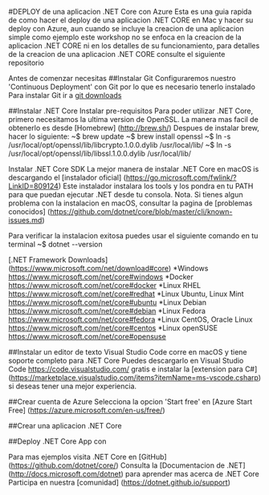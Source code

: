 #DEPLOY de una aplicacion .NET Core con Azure
Esta es una guia rapida de como hacer el deploy de una aplicacion .NET CORE en Mac y hacer su deploy con Azure, aun cuando se incluye la creacion de una aplicacion simple como ejemplo este workshop no se enfoca en la creacion de la aplicacion .NET CORE ni en los detalles de su funcionamiento, para detalles de la creacion de una aplicacion .NET CORE consulte el siguiente repositorio


Antes de comenzar necesitas
##Instalar Git
Configuraremos nuestro 'Continuous Deployment' con Git por lo que es necesario tenerlo instalado
Para instalar Git ir a [git downloads](https://git-scm.com/downloads)

##Instalar .NET Core
Instalar pre-requisitos
Para poder utilizar .NET Core, primero necesitamos la ultima version de OpenSSL. La manera mas facil de obtenerlo es desde [Homebrew] (http://brew.sh/) Despues de instalar brew, hacer lo siguiente:
~$ brew update
~$ brew install openssl
~$ ln -s /usr/local/opt/openssl/lib/libcrypto.1.0.0.dylib /usr/local/lib/
~$ ln -s /usr/local/opt/openssl/lib/libssl.1.0.0.dylib /usr/local/lib/

Instalar .NET Core SDK
La mejor manera de instalar .NET Core en macOS is descargando el [instalador oficial] (https://go.microsoft.com/fwlink/?LinkID=809124)
Este instalador instalara los tools y los pondra en tu PATH para que puedan ejecutar .NET desde tu consola.
Nota. Si tienes algun problema con la instalacion en macOS, consultar la pagina de [problemas conocidos] (https://github.com/dotnet/core/blob/master/cli/known-issues.md)

Para verificar la instalacion exitosa puedes usar el siguiente comando en tu terminal
~$ dotnet --version

[.NET Framework Downloads] (https://www.microsoft.com/net/download#core)
*Windows https://www.microsoft.com/net/core#windows
*Docker https://www.microsoft.com/net/core#docker
*Linux RHEL https://www.microsoft.com/net/core#redhat
*Linux Ubuntu, Linux Mint https://www.microsoft.com/net/core#ubuntu
*Linux Debian https://www.microsoft.com/net/core#debian
*Linux Fedora https://www.microsoft.com/net/core#fedora
*Linux CentOS, Oracle Linux https://www.microsoft.com/net/core#centos
*Linux openSUSE https://www.microsoft.com/net/core#opensuse


##Instalar un editor de texto
Visual Studio Code corre en macOS y tiene soporte completo para .NET Core
Puedes descargarlo en Visual Studio Code <https://code.visualstudio.com/> gratis e instalar la [extension para C#] (https://marketplace.visualstudio.com/items?itemName=ms-vscode.csharp) si deseas tener una mejor experiencia.

##Crear cuenta de Azure
Selecciona la opcion 'Start free' en [Azure Start Free] (https://azure.microsoft.com/en-us/free/)



##Crear una aplicacion .NET Core

##Deploy .NET Core App con 




Para mas ejemplos visita .NET Core en [GitHub] (https://github.com/dotnet/core/)
Consulta la [Documentacion de .NET] (http://docs.microsoft.com/dotnet) para aprender mas acerca de .NET Core
Participa en nuestra [comunidad] (https://dotnet.github.io/support)
